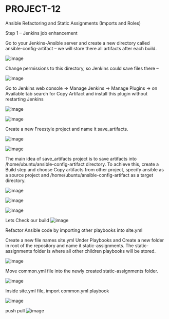 # PROJECT-12
Ansible Refactoring and Static Assignments (Imports and Roles)


Step 1 – Jenkins job enhancement

Go to your Jenkins-Ansible server and create a new directory called ansible-config-artifact – we will store there all artifacts after each build.

![image](https://user-images.githubusercontent.com/113097621/225572775-9b5baddb-ca86-49b0-ac7a-7da72b139189.png)

Change permissions to this directory, so Jenkins could save files there – 

![image](https://user-images.githubusercontent.com/113097621/225573337-55d92b03-ba45-44c6-abb6-be1ab2d07cc2.png)

Go to Jenkins web console -> Manage Jenkins -> Manage Plugins -> on Available tab search for Copy Artifact and install this plugin without restarting Jenkins

![image](https://user-images.githubusercontent.com/113097621/225574019-658b1d73-5b54-4fd6-94ae-4c5d976897dd.png)

![image](https://user-images.githubusercontent.com/113097621/225574209-81039a96-242a-4473-a2b4-7384c76ec86c.png)

Create a new Freestyle project and name it save_artifacts.

![image](https://user-images.githubusercontent.com/113097621/225575450-14876c13-c4fa-4c35-99e2-8b406ad74db5.png)

![image](https://user-images.githubusercontent.com/113097621/225575558-1beff456-5a57-4277-a686-9ccea72c7ef6.png)

The main idea of save_artifacts project is to save artifacts into /home/ubuntu/ansible-config-artifact directory. To achieve this, create a Build step and choose Copy artifacts from other project, specify ansible as a source project and /home/ubuntu/ansible-config-artifact as a target directory.

![image](https://user-images.githubusercontent.com/113097621/225579869-074accfa-3c75-4ef3-b1d3-1402d51d1bbf.png)

![image](https://user-images.githubusercontent.com/113097621/225586996-854c4004-14da-40aa-8c83-f392b1d13b5f.png)

![image](https://user-images.githubusercontent.com/113097621/225587074-3990864c-7be4-448f-8d6e-62abce670dd7.png)

Lets Check our build
![image](https://user-images.githubusercontent.com/113097621/225608903-66b12195-1ec6-42a5-9959-5a64a2162096.png)

Refactor Ansible code by importing other playbooks into site.yml

Create a new file names site.yml Under Playbooks and Create a new folder in root of the repository and name it static-assignments. The static-assignments folder is where all other children playbooks will be stored. 

![image](https://user-images.githubusercontent.com/113097621/225613990-08a7f899-3895-4cf6-9a6e-44721b58d02f.png)

Move common.yml file into the newly created static-assignments folder.

![image](https://user-images.githubusercontent.com/113097621/225615148-ddc2ff05-dfb9-44a5-8b10-f9c0ceeec728.png)

Inside site.yml file, import common.yml playbook

![image](https://user-images.githubusercontent.com/113097621/225616634-dc764058-4a17-452e-a6a2-e0d4927701d2.png)







push pull
![image](https://user-images.githubusercontent.com/113097621/225608063-73e67bd2-386d-4e9b-aa24-e0731fcd39fe.png)

